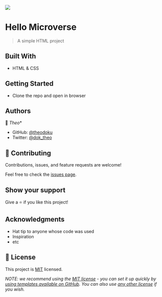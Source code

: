 ![](https://img.shields.io/badge/Microverse-blueviolet)

# Hello Microverse

> A simple HTML project


## Built With

- HTML & CSS


## Getting Started

* Clone the repo and open in browser

## Authors

👤 *Theo**

- GitHub: [@theodoku](https://github.com/theodoku)
- Twitter: [@dok_theo](https://twitter.com/Theo_dok)

## 🤝 Contributing

Contributions, issues, and feature requests are welcome!

Feel free to check the [issues page](../../issues/).

## Show your support

Give a ⭐️ if you like this project!

## Acknowledgments

- Hat tip to anyone whose code was used
- Inspiration
- etc

## 📝 License

This project is [MIT](./MIT.md) licensed.

_NOTE: we recommend using the [MIT license](https://choosealicense.com/licenses/mit/) - you can set it up quickly by [using templates available on GitHub](https://docs.github.com/en/communities/setting-up-your-project-for-healthy-contributions/adding-a-license-to-a-repository). You can also use [any other license](https://choosealicense.com/licenses/) if you wish._
